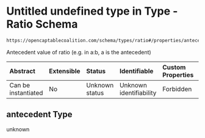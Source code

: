 # Untitled undefined type in Type - Ratio Schema

```txt
https://opencaptablecoalition.com/schema/types/ratio#/properties/antecedent
```

Antecedent value of ratio (e.g. in a:b, a is the antecedent)

| Abstract            | Extensible | Status         | Identifiable            | Custom Properties | Additional Properties | Access Restrictions | Defined In                                                                          |
| :------------------ | :--------- | :------------- | :---------------------- | :---------------- | :-------------------- | :------------------ | :---------------------------------------------------------------------------------- |
| Can be instantiated | No         | Unknown status | Unknown identifiability | Forbidden         | Allowed               | none                | [Ratio.schema.json*](../flattened_schemas/Ratio.schema.json "open original schema") |

## antecedent Type

unknown
